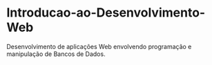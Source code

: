 # Introducao-ao-Desenvolvimento-Web
Desenvolvimento de aplicações Web envolvendo programação e manipulação de Bancos de Dados.
